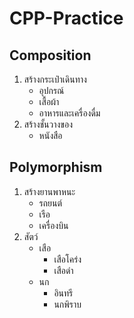# CPP-Practice

## Composition
1. สร้างกระเป๋าเดินทาง
    - อุปกรณ์
    - เสื้อผ้า
    - อาหารและเครื่องดื่ม
2. สร้างชั้นวางของ
    - หนังสือ

## Polymorphism
1. สร้างยานพาหนะ
    - รถยนต์
    - เรือ
    - เครื่องบิน
2. สัตว์
    - เสือ
        - เสือโคร่ง
        - เสือดำ
    - นก
        - อินทรี
        - นกพิราบ